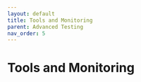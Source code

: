 ```yaml
---
layout: default
title: Tools and Monitoring
parent: Advanced Testing
nav_order: 5
---
```


# Tools and Monitoring